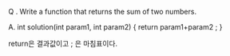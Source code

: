 Q . Write a function that returns the sum of two numbers.

A.
int solution(int param1, int param2) {
    return param1+param2 ;
}



return은 결과값이고 ; 은 마침표이다.
